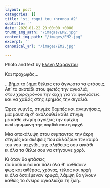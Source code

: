 ```yaml
---
layout: post
categories: []
title: 'sti rogmi tou chronou #2'
subtitle: ''
date: 2020-01-22 23:00:00 +0000
thumb_img_path: "/images/ΕΜ2.jpg"
content_img_path: "/images/ΕΜ2.jpg"
excerpt: ''
canonical_url: "/images/ΕΜ2.jpg"

---
```

Photo and text by <a href="https://www.facebook.com/nena.mar.9" target="blank">Ελένη Μαράντου</a>

Και προχωράς…

…βήμα το βήμα θέλεις στο άγνωστο να φτάσεις.  
 Απ’ το σκοτάδι στου φωτός την αγκαλιά,  
 στου χωροχρόνου την αρχή για να φωλιάσεις  
 και να χαθείς στης ερημιάς την σιγαλιά.

Ώρες γυμνές, στιγμές θαμπές και αναμνήσεις,  
 μια μουσική σ’ ακολουθεί κάθε στιγμή  
 με κάθε κίνηση αγγίζεις την ομίχλη  
 εκεί κρυμμένη της καρδιά σου η αρχή.

Μια αποκάλυψη στου σύμπαντος την άκρη  
 στιγμές και σκέψεις που αλλάζουν τον καιρό  
 του νου παιχνίδι, της αλήθειας σου αγκάθι  
 κι όλα τα θέλω σου να στήνουνε χορό.

Κι όταν θα φτάσεις  
σα λούλουδα και πάλι όλα θ' ανθίσουν  
φως και αιθέρας, χρόνος, τέλος και αρχή  
κι όλα όσα έμεναν κρυφά, λάμψη θα γίνουν  
καθώς το όνειρο αγκαλιάζει τη ζωή...
